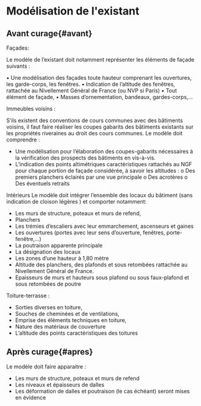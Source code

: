 # Modélisation de l'existant

## Avant curage{#avant}

Façades: 

Le modèle de l’existant doit notamment représenter les éléments de façade suivants : 

•	Une modélisation des façades toute hauteur comprenant les ouvertures, les garde-corps, les fenêtres. 
•	Indication de l’altitude des fenêtres, rattachée au Nivellement Général de France (ou NVP si Paris)
•	Tout élément de façade,
•	Masses d’ornementation, bandeaux, gardes-corps,…


Immeubles voisins : 

S’ils existent des conventions de cours communes avec des bâtiments voisins, il faut faire réaliser les coupes gabarits des bâtiments existants sur les propriétés riveraines au droit des cours communes. Le modèle doit comprendre : 
-	Une modélisation pour l’élaboration des coupes-gabarits nécessaires à la vérification des prospects des bâtiments en vis-à-vis. 
-	L’indication des points altimétriques caractéristiques rattachés au NGF pour chaque portion de façade considérée, à savoir les altitudes : 
o	Des premiers planchers éclairés par une vue principale
o	Des acrotères
o	Des éventuels retraits

Intérieurs 
Le modèle doit intégrer l’ensemble des locaux du bâtiment (sans indication de cloison légères
) et comporter notamment: 
-	Les murs de structure, poteaux et murs de refend,
-	Planchers 
-	Les trémies d’escaliers avec leur emmarchement, ascenseurs et gaines
-	Les ouvertures (portes avec leur sens d’ouverture, fenêtres, porte-fenêtre,…)
-	La poutraison apparente principale
-	La désignation des locaux
-	Les zones d’une hauteur à 1,80 mètre
-	Altitude des planchers, des plafonds et sous retombées rattachée au Nivellement Général de France. 
-	Epaisseurs de murs et hauteurs sous plafond ou sous faux-plafond et sous retombées de poutre


Toiture-terrasse : 
-	Sorties diverses en toiture,
-	Souches de cheminées et de ventilations,
-	Emprise des éléments techniques en toiture,
-	Nature des matériaux de couverture
-	L’altitude des points caractéristiques des toitures

## Après curage{#apres}

Le modèle doit faire apparaitre : 
-	Les murs de structure, poteaux et murs de refend
-	Les niveaux et épaisseurs de dalles 
-	Les déformation de dalles et poutraison (le cas échéant) seront mises en évidence




